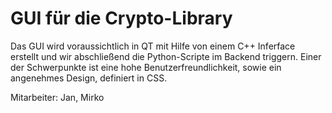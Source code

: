 # GUI für die Crypto-Library

Das GUI wird voraussichtlich in QT mit Hilfe von einem C++ Inferface erstellt und wir abschließend 
die Python-Scripte im Backend triggern. Einer der Schwerpunkte ist eine hohe Benutzerfreundlichkeit, 
sowie ein angenehmes Design, definiert in CSS.

Mitarbeiter: Jan, Mirko
